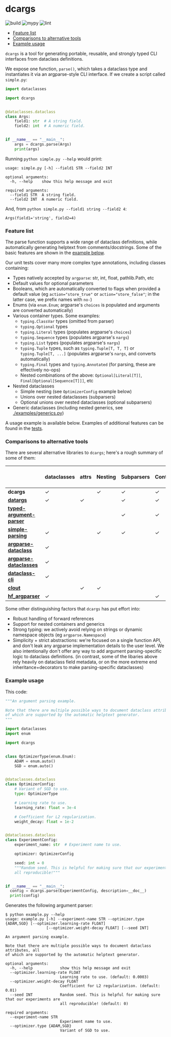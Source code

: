 # dcargs

![build](https://github.com/brentyi/dcargs/workflows/build/badge.svg)
![mypy](https://github.com/brentyi/dcargs/workflows/mypy/badge.svg?branch=master)
![lint](https://github.com/brentyi/dcargs/workflows/lint/badge.svg)

<!-- vim-markdown-toc GFM -->

* [Feature list](#feature-list)
* [Comparisons to alternative tools](#comparisons-to-alternative-tools)
* [Example usage](#example-usage)

<!-- vim-markdown-toc -->

`dcargs` is a tool for generating portable, reusable, and strongly typed CLI
interfaces from dataclass definitions.

We expose one function, `parse()`, which takes a dataclass type and instantiates
it via an argparse-style CLI interface. If we create a script called
`simple.py`:

```python
import dataclasses

import dcargs


@dataclasses.dataclass
class Args:
    field1: str  # A string field.
    field2: int  # A numeric field.


if __name__ == "__main__":
    args = dcargs.parse(Args)
    print(args)
```

Running `python simple.py --help` would print:

```
usage: simple.py [-h] --field1 STR --field2 INT

optional arguments:
  -h, --help    show this help message and exit

required arguments:
  --field1 STR  A string field.
  --field2 INT  A numeric field.
```

And, from `python simple.py --field1 string --field2 4`:

```
Args(field1='string', field2=4)
```

### Feature list

The parse function supports a wide range of dataclass definitions, while
automatically generating helptext from comments/docstrings. Some of the basic
features are shown in the [example below](#example-usage).

Our unit tests cover many more complex type annotations, including classes
containing:

- Types natively accepted by `argparse`: str, int, float, pathlib.Path, etc
- Default values for optional parameters
- Booleans, which are automatically converted to flags when provided a default
  value (eg `action="store_true"` or `action="store_false"`; in the latter case,
  we prefix names with `no-`)
- Enums (via `enum.Enum`; argparse's `choices` is populated and arguments are
  converted automatically)
- Various container types. Some examples:
  - `typing.ClassVar` types (omitted from parser)
  - `typing.Optional` types
  - `typing.Literal` types (populates argparse's `choices`)
  - `typing.Sequence` types (populates argparse's `nargs`)
  - `typing.List` types (populates argparse's `nargs`)
  - `typing.Tuple` types, such as `typing.Tuple[T, T, T]` or
    `typing.Tuple[T, ...]` (populates argparse's `nargs`, and converts
    automatically)
  - `typing.Final` types and `typing.Annotated` (for parsing, these are
    effectively no-ops)
  - Nested combinations of the above: `Optional[Literal[T]]`,
    `Final[Optional[Sequence[T]]]`, etc
- Nested dataclasses
  - Simple nesting (see `OptimizerConfig` example below)
  - Unions over nested dataclasses (subparsers)
  - Optional unions over nested dataclasses (optional subparsers)
- Generic dataclasses (including nested generics, see
  [./examples/generics.py](./examples/generics.py))

A usage example is available below. Examples of additional features can be found
in the [tests](./tests/).

### Comparisons to alternative tools

There are several alternative libraries to `dcargs`; here's a rough summary of
some of them:

|                                                                                                 | dataclasses | attrs | Nesting | Subparsers | Containers | Choices from literals                                    | Docstrings as helptext | Generics |
| ----------------------------------------------------------------------------------------------- | ----------- | ----- | ------- | ---------- | ---------- | -------------------------------------------------------- | ---------------------- | -------- |
| **dcargs**                                                                                      | ✓           |       | ✓       | ✓          | ✓          | ✓                                                        | ✓                      | ✓        |
| **[datargs](https://github.com/roee30/datargs)**                                                | ✓           | ✓     |         | ✓          | ✓          | ✓                                                        |                        |          |
| **[typed-argument-parser](https://github.com/swansonk14/typed-argument-parser)**                |             |       |         | ✓          | ✓          | ✓                                                        | ✓                      |          |
| **[simple-parsing](https://github.com/lebrice/SimpleParsing)**                                  | ✓           |       | ✓       | ✓          | ✓          | [soon](https://github.com/lebrice/SimpleParsing/pull/86) | ✓                      |          |
| **[argparse-dataclass](https://pypi.org/project/argparse-dataclass/)**                          | ✓           |       |         |            |            |                                                          |                        |          |
| **[argparse-dataclasses](https://pypi.org/project/argparse-dataclasses/)**                      | ✓           |       |         |            |            |                                                          |                        |          |
| **[dataclass-cli](https://github.com/malte-soe/dataclass-cli)**                                 | ✓           |       |         |            |            |                                                          |                        |          |
| **[clout](https://github.com/python-clout/clout)**                                              |             | ✓     | ✓       |            |            |                                                          |                        |          |
| **[hf_argparser](https://huggingface.co/transformers/_modules/transformers/hf_argparser.html)** | ✓           |       |         |            | ✓          |                                                          |                        |          |

Some other distinguishing factors that `dcargs` has put effort into:

- Robust handling of forward references
- Support for nested containers and generics
- Strong typing: we actively avoid relying on strings or dynamic namespace
  objects (eg `argparse.Namespace`)
- Simplicity + strict abstractions: we're focused on a single function API, and
  don't leak any argparse implementation details to the user level. We also
  intentionally don't offer any way to add argument parsing-specific logic to
  dataclass definitions. (in contrast, some of the libaries above rely heavily
  on dataclass field metadata, or on the more extreme end inheritance+decorators
  to make parsing-specific dataclasses)

### Example usage

This code:

```python
"""An argument parsing example.

Note that there are multiple possible ways to document dataclass attributes, all
of which are supported by the automatic helptext generator.
"""

import dataclasses
import enum

import dcargs


class OptimizerType(enum.Enum):
    ADAM = enum.auto()
    SGD = enum.auto()


@dataclasses.dataclass
class OptimizerConfig:
    # Variant of SGD to use.
    type: OptimizerType

    # Learning rate to use.
    learning_rate: float = 3e-4

    # Coefficient for L2 regularization.
    weight_decay: float = 1e-2


@dataclasses.dataclass
class ExperimentConfig:
    experiment_name: str  # Experiment name to use.

    optimizer: OptimizerConfig

    seed: int = 0
    """Random seed. This is helpful for making sure that our experiments are
    all reproducible!"""


if __name__ == "__main__":
  config = dcargs.parse(ExperimentConfig, description=__doc__)
  print(config)
```

Generates the following argument parser:

```
$ python example.py --help
usage: example.py [-h] --experiment-name STR --optimizer.type {ADAM,SGD} [--optimizer.learning-rate FLOAT]
                  [--optimizer.weight-decay FLOAT] [--seed INT]

An argument parsing example.

Note that there are multiple possible ways to document dataclass attributes, all
of which are supported by the automatic helptext generator.

optional arguments:
  -h, --help            show this help message and exit
  --optimizer.learning-rate FLOAT
                        Learning rate to use. (default: 0.0003)
  --optimizer.weight-decay FLOAT
                        Coefficient for L2 regularization. (default: 0.01)
  --seed INT            Random seed. This is helpful for making sure that our experiments are
                        all reproducible! (default: 0)

required arguments:
  --experiment-name STR
                        Experiment name to use.
  --optimizer.type {ADAM,SGD}
                        Variant of SGD to use.
```

